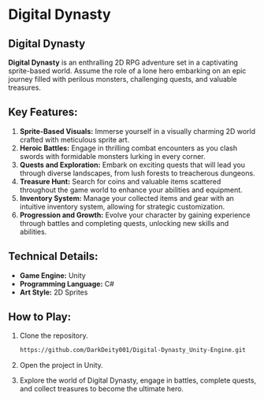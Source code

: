# Digital Dynasty

## Digital Dynasty

**Digital Dynasty** is an enthralling 2D RPG adventure set in a captivating sprite-based world. Assume the role of a lone hero embarking on an epic journey filled with perilous monsters, challenging quests, and valuable treasures.

## **Key Features:**

1. **Sprite-Based Visuals:** Immerse yourself in a visually charming 2D world crafted with meticulous sprite art.
2. **Heroic Battles:** Engage in thrilling combat encounters as you clash swords with formidable monsters lurking in every corner.
3. **Quests and Exploration:** Embark on exciting quests that will lead you through diverse landscapes, from lush forests to treacherous dungeons.
4. **Treasure Hunt:** Search for coins and valuable items scattered throughout the game world to enhance your abilities and equipment.
5. **Inventory System:** Manage your collected items and gear with an intuitive inventory system, allowing for strategic customization.
6. **Progression and Growth:** Evolve your character by gaining experience through battles and completing quests, unlocking new skills and abilities.

## **Technical Details:**

- **Game Engine:** Unity
- **Programming Language:** C#
- **Art Style:** 2D Sprites

## **How to Play:**

1. Clone the repository.
   ```bash
   https://github.com/DarkDeity001/Digital-Dynasty_Unity-Engine.git
   ```
2. Open the project in Unity.

3. Explore the world of Digital Dynasty, engage in battles, complete quests, and collect treasures to become the ultimate hero.


